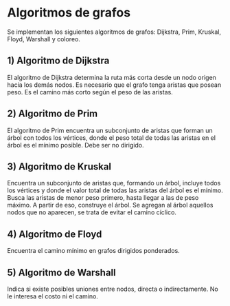 # Algoritmos de grafos

Se implementan los siguientes algoritmos de grafos: Dijkstra, Prim, Kruskal, Floyd, Warshall y coloreo.

## 1) Algoritmo de Dijkstra
El algoritmo de Dijkstra determina la ruta más corta desde un nodo origen hacia los demás nodos. Es necesario que el grafo tenga aristas que posean peso. Es el camino más corto según el peso de las aristas.

## 2) Algoritmo de Prim
El algoritmo de Prim encuentra un subconjunto de aristas que forman un árbol con todos los vértices, donde el peso total de todas las aristas en el árbol es el mínimo posible. Debe ser no dirigido.

## 3) Algoritmo de Kruskal
Encuentra un subconjunto de aristas que, formando un árbol, incluye todos los vértices y donde el valor total de todas las aristas del árbol es el mínimo. Busca las aristas de menor peso primero, hasta llegar a las de peso máximo. A partir de eso, construye el árbol. Se agregan al árbol aquellos nodos que no aparecen, se trata de evitar el camino cíclico.

## 4) Algoritmo de Floyd
Encuentra el camino mínimo en grafos dirigidos ponderados.

## 5) Algoritmo de Warshall
Indica si existe posibles uniones entre nodos, directa o indirectamente. No le interesa el costo ni el camino.

